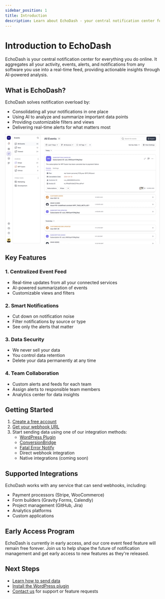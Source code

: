 ```yaml
---
sidebar_position: 1
title: Introduction
description: Learn about EchoDash - your central notification center for all your online activities
---
```


# Introduction to EchoDash

EchoDash is your central notification center for everything you do online. It aggregates all your activity, events, alerts, and notifications from any software you use into a real-time feed, providing actionable insights through AI-powered analysis.

## What is EchoDash?

EchoDash solves notification overload by:
- Consolidating all your notifications in one place
- Using AI to analyze and summarize important data points
- Providing customizable filters and views
- Delivering real-time alerts for what matters most

![EchoDash Dashboard Mockup](mockup-just-events.jpg)

## Key Features

### 1. Centralized Event Feed
- Real-time updates from all your connected services
- AI-powered summarization of events
- Customizable views and filters

### 2. Smart Notifications
- Cut down on notification noise
- Filter notifications by source or type
- See only the alerts that matter

### 3. Data Security
- We never sell your data
- You control data retention
- Delete your data permanently at any time

### 4. Team Collaboration
- Custom alerts and feeds for each team
- Assign alerts to responsible team members
- Analytics center for data insights

## Getting Started

1. [Create a free account](https://echodash.com/users/sign_up)
2. [Get your webhook URL](https://echodash.com/endpoints)
3. Start sending data using one of our integration methods:
   - [WordPress Plugin](https://wordpress.org/plugins/echodash/)
   - [ConversionBridge](https://conversionbridgewp.com/)
   - [Fatal Error Notify](https://fatalerrornotify.com/)
   - Direct webhook integration
   - Native integrations (coming soon)

## Supported Integrations

EchoDash works with any service that can send webhooks, including:
- Payment processors (Stripe, WooCommerce)
- Form builders (Gravity Forms, Calendly)
- Project management (GitHub, Jira)
- Analytics platforms
- Custom applications

## Early Access Program

EchoDash is currently in early access, and our core event feed feature will remain free forever. Join us to help shape the future of notification management and get early access to new features as they're released.

## Next Steps

- [Learn how to send data](/docs/sending-data)
- [Install the WordPress plugin](/docs/echodash-plugin)
- [Contact us](/contact) for support or feature requests